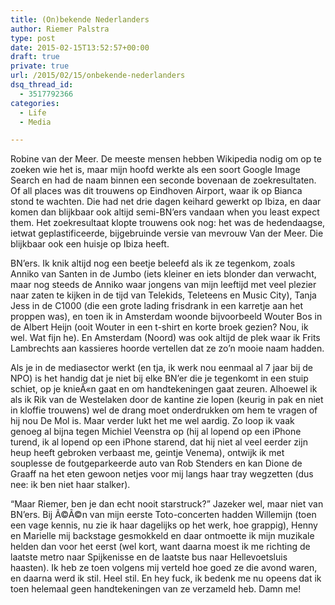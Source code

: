 ```yaml
---
title: (On)bekende Nederlanders
author: Riemer Palstra
type: post
date: 2015-02-15T13:52:57+00:00
draft: true
private: true
url: /2015/02/15/onbekende-nederlanders
dsq_thread_id:
  - 3517792366
categories:
  - Life
  - Media

---
```

Robine van der Meer. De meeste mensen hebben Wikipedia nodig om op te zoeken wie het is, maar mijn hoofd werkte als een soort Google Image Search en had de naam binnen een seconde bovenaan de zoekresultaten. Of all places was dit trouwens op Eindhoven Airport, waar ik op Bianca stond te wachten. Die had net drie dagen keihard gewerkt op Ibiza, en daar komen dan blijkbaar ook altijd semi-BN&#8217;ers vandaan when you least expect them. Het zoekresultaat klopte trouwens ook nog: het was de hedendaagse, ietwat geplastificeerde, bijgebruinde versie van mevrouw Van der Meer. Die blijkbaar ook een huisje op Ibiza heeft.

BN&#8217;ers. Ik knik altijd nog een beetje beleefd als ik ze tegenkom, zoals Anniko van Santen in de Jumbo (iets kleiner en iets blonder dan verwacht, maar nog steeds de Anniko waar jongens van mijn leeftijd met veel plezier naar zaten te kijken in de tijd van Telekids, Teleteens en Music City), Tanja Jess in de C1000 (die een grote lading frisdrank in een karretje aan het proppen was), en toen ik in Amsterdam woonde bijvoorbeeld Wouter Bos in de Albert Heijn (ooit Wouter in een t-shirt en korte broek gezien? Nou, ik wel. Wat fijn he). En Amsterdam (Noord) was ook altijd de plek waar ik Frits Lambrechts aan kassieres hoorde vertellen dat ze zo&#8217;n mooie naam hadden.

Als je in de mediasector werkt (en tja, ik werk nou eenmaal al 7 jaar bij de NPO) is het handig dat je niet bij elke BN&#8217;er die je tegenkomt in een stuip schiet, op je knieÃ«n gaat en om handtekeningen gaat zeuren. Alhoewel ik als ik Rik van de Westelaken door de kantine zie lopen (keurig in pak en niet in kloffie trouwens) wel de drang moet onderdrukken om hem te vragen of hij nou De Mol is. Maar verder lukt het me wel aardig. Zo loop ik vaak genoeg al bijna tegen Michiel Veenstra op (hij al lopend op een iPhone turend, ik al lopend op een iPhone starend, dat hij niet al veel eerder zijn heup heeft gebroken verbaast me, geintje Venema), ontwijk ik met souplesse de foutgeparkeerde auto van Rob Stenders en kan Dione de Graaff na het eten gewoon netjes voor mij langs haar tray wegzetten (dus nee: ik ben niet haar stalker).

&#8220;Maar Riemer, ben je dan echt nooit starstruck?&#8221; Jazeker wel, maar niet van BN&#8217;ers. Bij Ã©Ã©n van mijn eerste Toto-concerten hadden Willemijn (toen een vage kennis, nu zie ik haar dagelijks op het werk, hoe grappig), Henny en Marielle mij backstage gesmokkeld en daar ontmoette ik mijn muzikale helden dan voor het eerst (wel kort, want daarna moest ik me richting de laatste metro naar Spijkenisse en de laatste bus naar Hellevoetsluis haasten). Ik heb ze toen volgens mij verteld hoe goed ze die avond waren, en daarna werd ik stil. Heel stil. En hey fuck, ik bedenk me nu opeens dat ik toen helemaal geen handtekeningen van ze verzameld heb. Damn me!